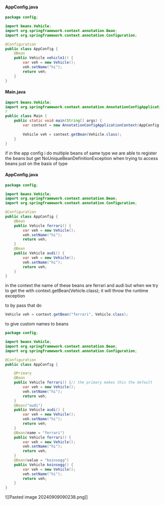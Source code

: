 #### AppConfig.java
```java
package config;

import beans.Vehicle;
import org.springframework.context.annotation.Bean;
import org.springframework.context.annotation.Configuration;

@Configuration
public class AppConfig {
    @Bean
    public Vehicle vehicle1() {
        var veh = new Vehicle();
        veh.setName("hi");
        return veh;
    }
}
```
#### Main.java
```java
import beans.Vehicle;
import org.springframework.context.annotation.AnnotationConfigApplicationContext;
7
public class Main {
    public static void main(String[] args) {
        var context = new AnnotationConfigApplicationContext(AppConfig.class);
        
        Vehicle veh = context.getBean(Vehicle.class);
    }
}
```
if in the app config i do multiple beans of same type we are able to register the beans but get NoUniqueBeanDefinitionException when trying to access beans just on the basis of type
#### AppConfig.java

```java
package config;

import beans.Vehicle;
import org.springframework.context.annotation.Bean;
import org.springframework.context.annotation.Configuration;

@Configuration
public class AppConfig {
    @Bean
    public Vehicle ferrari() {
        var veh = new Vehicle();
        veh.setName("hi");
        return veh;
    }
    @Bean
    public Vehicle audi() {
        var veh = new Vehicle();
        veh.setName("hi");
        return veh;
    }
}
```

in the context the name of these beans are ferrari and audi 
but when we try to get the with context.getBean(Vehicle.class); it will throw the runtime exception

to by pass that do
```java
Vehicle veh = context.getBean("ferrari", Vehicle.class);
```

to give custom names to beans
```java
package config;

import beans.Vehicle;
import org.springframework.context.annotation.Bean;
import org.springframework.context.annotation.Configuration;

@Configuration
public class AppConfig {

	@Primary
    @Bean
    public Vehicle ferrari() {// the primary makes this the default
        var veh = new Vehicle();
        veh.setName("hi");
        return veh;
    }
    @Bean("audi")
    public Vehicle audi() {
        var veh = new Vehicle();
        veh.setName("hi");
        return veh;
    }
	@Bean(name = "ferrari")
    public Vehicle ferrari() {
        var veh = new Vehicle();
        veh.setName("hi");
        return veh;
    }
    @Bean(value = "koinsegg")
    public Vehicle koinsegg() {
        var veh = new Vehicle();
        veh.setName("hi");
        return veh;
    }
}
```

![[Pasted image 20240909090238.png]]